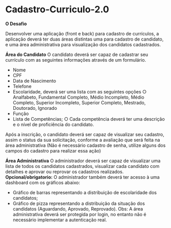 # Cadastro-Curriculo-2.0

**O Desafio**

Desenvolver uma aplicação (front e back) para cadastro de currículos, a aplicação deverá
ter duas áreas distintas uma para cadastro de candidato, e uma área administrativa para
visualização dos candidatos cadastrados.

**Área do Candidato**
O candidato deverá ser capaz de cadastrar seu currículo com as seguintes informações
através de um formulário.

- Nome
- CPF
- Data de Nascimento
- Telefone
- Escolaridade, deverá ser uma lista com as seguintes opções
  ○ Analfabeto, Fundamental Completo, Médio Incompleto, Médio Completo,
  Superior Incompleto, Superior Completo, Mestrado, Doutorado, Ignorado
- Função
- Lista de Competências;
  ○ Cada competência deverá ter uma descrição e o nível de proficiência do
  candidato.

Após a inscrição, o candidato deverá ser capaz de visualizar seu cadastro, assim o status
da sua solicitação, conforme a avaliação que será feita na área administrativa (Não é
necessário cadastro de senha, utilize alguns dos campos do cadastro para realizar essa
ação)

**Área Administrativa**
O administrador deverá ser capaz de visualizar uma lista de todos os candidatos
cadastrados, visualizar cada candidato com detalhes e aprovar ou reprovar os cadastros
realizados.
**Opcional/obrigatorio:** O administrador também deverá ter acesso à uma dashboard com os gráficos
abaixo:

- Gráfico de barras representando a distribuição de escolaridade dos candidatos;
- Gráfico de pizza representando a distribuição da situação dos candidatos
  (Aguardando, Aprovado, Reprovado).
  Obs: A área administrativa deverá ser protegida por login, no entanto não é necessário
  implementar a autenticação real.